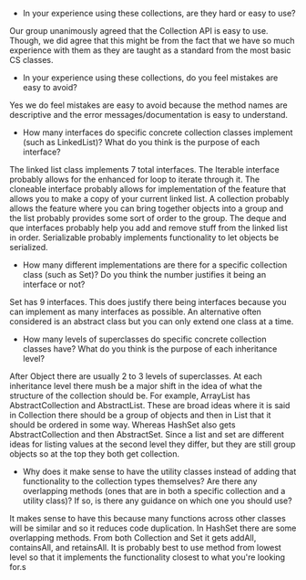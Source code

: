 - In your experience using these collections, are they hard or easy to use?

Our group unanimously agreed that the Collection API is easy to use. Though, we did
agree that this might be from the fact that we have so much experience with them as
they are taught as a standard from the most basic CS classes. 
- In your experience using these collections, do you feel mistakes are easy to avoid?

Yes we do feel mistakes are easy to avoid because the method names are descriptive
and the error messages/documentation is easy to understand.

- How many interfaces do specific concrete collection classes implement (such as LinkedList)? What do you think is the purpose of each interface?

The linked list class implements 7 total interfaces. The Iterable interface probably
allows for the enhanced for loop to iterate through it. The cloneable interface
probably allows for implementation of the feature that allows you to make a copy of
your current linked list. A collection probably allows the feature where you can
bring together objects into a group and the list probably provides some sort of order
to the group. The deque and que interfaces probably help you add and remove stuff
from the linked list in order. Serializable probably implements functionality to
let objects be serialized.

- How many different implementations are there for a specific collection class (such as Set)? Do you think the number justifies it being an interface or not?

Set has 9 interfaces. This does justify there being interfaces because you can
implement as many interfaces as possible. An alternative often considered is an 
abstract class but you can only extend one class at a time. 

- How many levels of superclasses do specific concrete collection classes have? What do you think is the purpose of each inheritance level?

After Object there are usually 2 to 3 levels of superclasses. At each inheritance
level there mush be a major shift in the idea of what the structure of the collection
should be. For example, ArrayList has AbstractCollection and AbstractList. These
are broad ideas where it is said in Collection there should be a group of objects
and then in List that it should be ordered in some way. Whereas HashSet also gets 
AbstractCollection and then AbstractSet. Since a list and set are different ideas
for listing values at the second level they differ, but they are still group objects
so at the top they both get collection. 

- Why does it make sense to have the utility classes instead of adding that functionality to the collection types themselves? Are there any overlapping methods (ones that are in both a specific collection and a utility class)? If so, is there any guidance on which one you should use?

It makes sense to have this because many functions across other classes will be similar
and so it reduces code duplication. In HashSet there are some overlapping methods. From
both Collection and Set it gets addAll, containsAll, and retainsAll. It is probably
best to use method from lowest level so that it implements the functionality closest
to what you're looking for.s 
